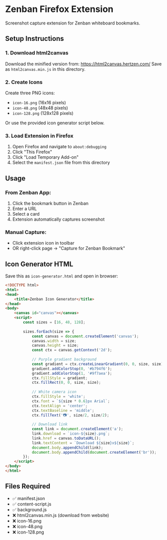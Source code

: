 # Zenban Firefox Extension

Screenshot capture extension for Zenban whiteboard bookmarks.

## Setup Instructions

### 1. Download html2canvas
Download the minified version from: https://html2canvas.hertzen.com/
Save as `html2canvas.min.js` in this directory.

### 2. Create Icons
Create three PNG icons:
- `icon-16.png` (16x16 pixels)
- `icon-48.png` (48x48 pixels)  
- `icon-128.png` (128x128 pixels)

Or use the provided icon generator script below.

### 3. Load Extension in Firefox
1. Open Firefox and navigate to `about:debugging`
2. Click "This Firefox" 
3. Click "Load Temporary Add-on"
4. Select the `manifest.json` file from this directory

## Usage

### From Zenban App:
1. Click the bookmark button in Zenban
2. Enter a URL
3. Select a card
4. Extension automatically captures screenshot

### Manual Capture:
- Click extension icon in toolbar
- OR right-click page → "Capture for Zenban Bookmark"

## Icon Generator HTML

Save this as `icon-generator.html` and open in browser:

```html
<!DOCTYPE html>
<html>
<head>
    <title>Zenban Icon Generator</title>
</head>
<body>
    <canvas id="canvas"></canvas>
    <script>
        const sizes = [16, 48, 128];
        
        sizes.forEach(size => {
            const canvas = document.createElement('canvas');
            canvas.width = size;
            canvas.height = size;
            const ctx = canvas.getContext('2d');
            
            // Purple gradient background
            const gradient = ctx.createLinearGradient(0, 0, size, size);
            gradient.addColorStop(0, '#b794f6');
            gradient.addColorStop(1, '#9f7aea');
            ctx.fillStyle = gradient;
            ctx.fillRect(0, 0, size, size);
            
            // White camera icon
            ctx.fillStyle = 'white';
            ctx.font = `${size * 0.6}px Arial`;
            ctx.textAlign = 'center';
            ctx.textBaseline = 'middle';
            ctx.fillText('📷', size/2, size/2);
            
            // Download link
            const link = document.createElement('a');
            link.download = `icon-${size}.png`;
            link.href = canvas.toDataURL();
            link.textContent = `Download ${size}x${size}`;
            document.body.appendChild(link);
            document.body.appendChild(document.createElement('br'));
        });
    </script>
</body>
</html>
```

## Files Required
- ✅ manifest.json
- ✅ content-script.js
- ✅ background.js
- ❌ html2canvas.min.js (download from website)
- ❌ icon-16.png
- ❌ icon-48.png
- ❌ icon-128.png
